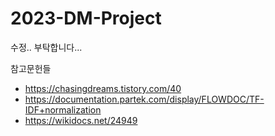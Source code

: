 # 2023-DM-Project

수정.. 부탁합니다...

참고문헌들
- https://chasingdreams.tistory.com/40
- https://documentation.partek.com/display/FLOWDOC/TF-IDF+normalization
- https://wikidocs.net/24949
  
